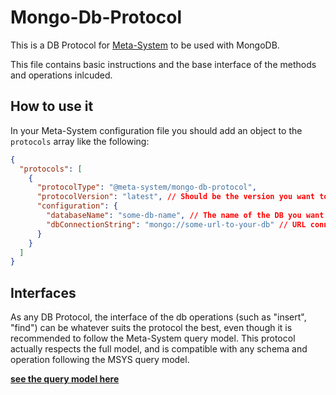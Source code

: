 # Mongo-Db-Protocol
This is a DB Protocol for [Meta-System](https://mapikit.github.io/meta-system-docs/) to be used with MongoDB.

This file contains basic instructions and the base interface of the methods and operations inlcuded.

## How to use it
In your Meta-System configuration file you should add an object to the `protocols` array like the following:

```json
{
  "protocols": [
    {
      "protocolType": "@meta-system/mongo-db-protocol",
      "protocolVersion": "latest", // Should be the version you want to use
      "configuration": {
        "databaseName": "some-db-name", // The name of the DB you want to connect to
        "dbConnectionString": "mongo://some-url-to-your-db" // URL connection - may contain user and password
      }
    }
  ]
}
```

## Interfaces
As any DB Protocol, the interface of the db operations (such as "insert", "find")  can be whatever suits the protocol the best, even though it is recommended to follow the Meta-System query model. This protocol actually respects the full model, and is compatible with any schema and operation following the MSYS query model.

[**see the query model here**](https://mapikit.github.io/meta-system-docs/docs/api-docs/functions/schema-functions/queries)
